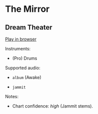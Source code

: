 # The Mirror

## Dream Theater


[Play in browser](http://pages.cs.wisc.edu/~tolly/customs/dream-theater/the-mirror)

Instruments:

  * (Pro) Drums

Supported audio:

  * `album` (Awake)

  * `jammit`

Notes:

  * Chart confidence: *high* (Jammit stems).

